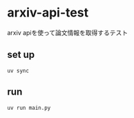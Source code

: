 # arxiv-api-test
arxiv apiを使って論文情報を取得するテスト

## set up
```
uv sync
```

## run
```bash
uv run main.py
```